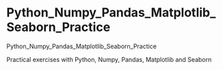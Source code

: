 # Python_Numpy_Pandas_Matplotlib_Seaborn_Practice
Python_Numpy_Pandas_Matplotlib_Seaborn_Practice

Practical exercises with Python, Numpy, Pandas, Matplotlib and Seaborn

